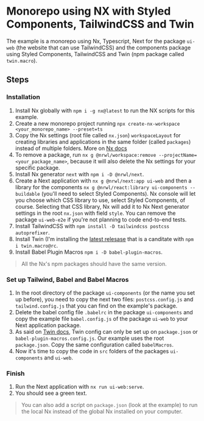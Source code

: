 # Monorepo using NX with Styled Components, TailwindCSS and Twin

The example is a monorepo using Nx, Typescript, Next for the package `ui-web` (the website that can use TailwindCSS) and the components package using Styled Components, TailwindCSS and Twin (npm package called `twin.macro`).

## Steps

### Installation 
1. Install Nx globally with `npm i -g nx@latest` to run the NX scripts for this example.
2. Create a new monorepo project running `npx create-nx-workspace <your_monorepo_name> --preset=ts`
3. Copy the Nx settings (root file called `nx.json`) `workspaceLayout` for creating libraries and applications in the same folder (called `packages`) instead of multiple folders. More on [Nx docs](https://nx.dev/configuration/packagejson#workspace-layout)
4. To remove a package, run `nx g @nrwl/workspace:remove --projectName=<your_package_name>`, because it will also delete the Nx settings for your specific package.
5. Install Nx generator `next` with `npm i -D @nrwl/next`.
6. Create a Next application with `nx g @nrwl/next:app ui-web` and then a library for the components `nx g @nrwl/react:library ui-components --buildable` (you'll need to select Styled Components). Nx console will let you choose which CSS library to use, select Styled Components, of course. Selecting that CSS library, Nx will add it to  Nx Next generator settings in the root `nx.json` with field `style`. You can remove the package `ui-web-e2e` if you're not planning to code end-to-end tests.
7. Install TailwindCSS with `npm install -D tailwindcss postcss autoprefixer`.
8. Install Twin (I'm installing the [latest relesase](https://github.com/ben-rogerson/twin.macro/releases) that is a canditate with `npm i twin.macro@rc`.
9. Install Babel Plugin Macros `npm i -D babel-plugin-macros`.

> All the Nx's npm packages should have the same version.

### Set up Tailwind, Babel and Babel Macros

1. In the root directory of the package `ui-components` (or the name you set up before), you need to copy the next two files: `postcss.config.js` and `tailwind.config.js` that you can find on the example's package.
2. Delete the babel config file `.babelrc` in the package `ui-components` and copy the example file `babel.config.js` of the package `ui-web` to your Next application package.
3. As said on [Twin docs](https://github.com/ben-rogerson/twin.examples/tree/master/cra-styled-components#add-the-twin-config), Twin config can only be set up on `package.json` or `babel-plugin-macros.config.js`. Our example uses the root `package.json`. Copy the same configuration called `babelMacros`.
4. Now it's time to copy the code in `src` folders of the packages `ui-components` and `ui-web`.


### Finish

1. Run the Next application with `nx run ui-web:serve`.
2. You should see a green text.

> You can also add a script on `package.json` (look at the example) to run the local Nx instead of the global Nx installed on your computer.
